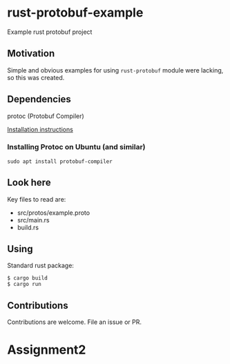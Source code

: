 # rust-protobuf-example

Example rust protobuf project

## Motivation

Simple and obvious examples for using `rust-protobuf` module were lacking, so this was created.

## Dependencies

protoc (Protobuf Compiler)

[Installation instructions](https://grpc.io/docs/protoc-installation)

### Installing Protoc on Ubuntu (and similar)

`sudo apt install protobuf-compiler`

## Look here

Key files to read are:

* src/protos/example.proto
* src/main.rs
* build.rs

## Using

Standard rust package:
```
$ cargo build
$ cargo run
```

## Contributions

Contributions are welcome. File an issue or PR.
# Assignment2
